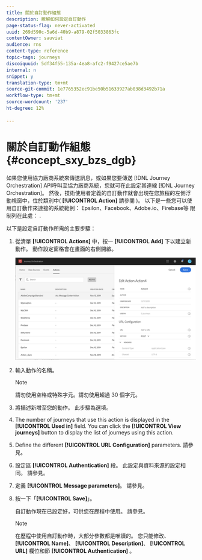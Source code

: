 ```yaml
---
title: 關於自訂動作組態
description: 瞭解如何設定自訂動作
page-status-flag: never-activated
uuid: 269d590c-5a6d-40b9-a879-02f5033863fc
contentOwner: sauviat
audience: rns
content-type: reference
topic-tags: journeys
discoiquuid: 5df34f55-135a-4ea8-afc2-f9427ce5ae7b
internal: n
snippet: y
translation-type: tm+mt
source-git-commit: 1e7765352ec91be50b51633927ab038d3492b71a
workflow-type: tm+mt
source-wordcount: '237'
ht-degree: 12%

---
```



# 關於自訂動作組態 {#concept_sxy_bzs_dgb}

如果您使用協力廠商系統來傳送訊息，或如果您要傳送 [!DNL Journey Orchestration] API呼叫至協力廠商系統，您就可在此設定其連線 [!DNL Journey Orchestration]。 然後，技術使用者定義的自訂動作就會出現在您旅程的左側浮動視窗中，位於類別中( **[!UICONTROL Action]** 請參閱 [](../building-journeys/about-action-activities.md))。 以下是一些您可以使用自訂動作來連接的系統範例： Epsilon、Facebook、Adobe.io、Firebase等
限制列在此處： [](../action/custom-action-limitations.md).

以下是設定自訂動作所需的主要步驟：

1. 從清單 **[!UICONTROL Actions]** 中，按一 **[!UICONTROL Add]** 下以建立新動作。 動作設定窗格會在畫面的右側開啟。

   ![](../assets/custom2.png)

1. 輸入動作的名稱。

   >[!NOTE]
   >
   >請勿使用空格或特殊字元。請勿使用超過 30 個字元。

1. 將描述新增至您的動作。 此步驟為選填。
1. The number of journeys that use this action is displayed in the **[!UICONTROL Used in]** field. You can click the **[!UICONTROL View journeys]** button to display the list of  journeys using this action.
1. Define the different **[!UICONTROL URL Configuration]** parameters. 請參見[](../action/url-configuration.md)。
1. 設定區 **[!UICONTROL Authentication]** 段。 此設定與資料來源的設定相同。  請參見[](../datasource/external-data-sources.md#section_wjp_nl5_nhb)。
1. 定義 **[!UICONTROL Message parameters]**。 請參見[](../action/defining-the-message-parameters.md)。
1. 按一下「**[!UICONTROL Save]**」。

   自訂動作現在已設定好，可供您在歷程中使用。 請參見[](../building-journeys/about-action-activities.md)。

   >[!NOTE]
   >
   >在歷程中使用自訂動作時，大部分參數都是唯讀的。 您只能修改、 **[!UICONTROL Name]**、 **[!UICONTROL Description]**、 **[!UICONTROL URL]** 欄位和節 **[!UICONTROL Authentication]** 。
